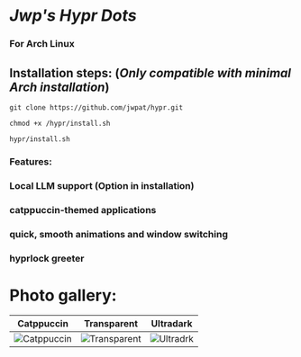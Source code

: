 # *Jwp's Hypr Dots*
### For Arch Linux
## Installation steps: (*Only compatible with minimal Arch installation*)
   ``` git clone https://github.com/jwpat/hypr.git ```
   
   ``` chmod +x /hypr/install.sh ```
   
   ``` hypr/install.sh ```
### Features:
  ### Local LLM support (Option in installation)
  ### catppuccin-themed applications
  ### quick, smooth animations and window switching
  ### hyprlock greeter
# Photo gallery:
| Catppuccin | Transparent | Ultradark |
|------------|-------------|-----------|
| ![Catppuccin](https://github.com/JwpAT/hypr/blob/0b564e654e3c042671a784ec8cc1dd2ac3bbacb7/readme/catppuccin.png) | ![Transparent](https://github.com/JwpAT/hypr/blob/0b564e654e3c042671a784ec8cc1dd2ac3bbacb7/readme/transparent.png) | ![Ultradrk](https://github.com/JwpAT/hypr/blob/0b564e654e3c042671a784ec8cc1dd2ac3bbacb7/readme/ultradark.png) |

  
